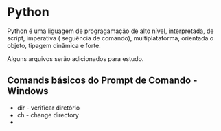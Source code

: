 # Python

Python é uma liguagem de progragamação de alto nível, interpretada, de script, imperativa ( seguência de comando), multiplataforma, orientada o objeto, tipagem dinâmica e forte.

Alguns arquivos serão adicionados para estudo.

## Comands básicos do Prompt de Comando - Windows

* dir - verificar diretório
* ch - change directory
*


